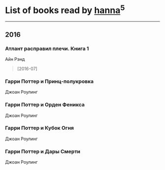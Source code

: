 # List of books read by [hanna](https://plus.google.com/110589643014391632917)<sup>5</sup>
---

## 2016

### Атлант расправил плечи. Книга 1
Айн Рэнд
> [2016-07] 


### Гарри Поттер и Принц-полукровка
Джоан Роулинг


### Гарри Поттер и Орден Феникса
Джоан Роулинг


### Гарри Поттер и Кубок Огня
Джоан Роулинг


### Гарри Поттер и Дары Смерти
Джоан Роулинг



